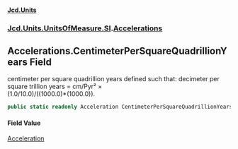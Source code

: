 #### [Jcd.Units](index.md 'index')
### [Jcd.Units.UnitsOfMeasure.SI](Jcd.Units.UnitsOfMeasure.SI.md 'Jcd.Units.UnitsOfMeasure.SI').[Accelerations](Accelerations.md 'Jcd.Units.UnitsOfMeasure.SI.Accelerations')

## Accelerations.CentimeterPerSquareQuadrillionYears Field

centimeter per square quadrillion years defined such that: decimeter per square trillion years = cm/Pyr² ×  
(1.0/10.0)/((1000.0)*(1000.0)).

```csharp
public static readonly Acceleration CentimeterPerSquareQuadrillionYears;
```

#### Field Value
[Acceleration](Acceleration.md 'Jcd.Units.UnitTypes.Acceleration')